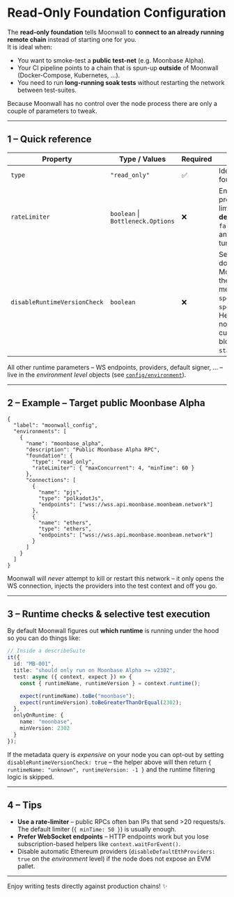 # Read-Only Foundation Configuration

The **read-only foundation** tells Moonwall to **connect to an already running remote chain** instead of starting one for you.  
It is ideal when:

* You want to smoke-test a **public test-net** (e.g. Moonbase Alpha).
* Your CI pipeline points to a chain that is spun-up **outside** of Moonwall (Docker-Compose, Kubernetes, …).
* You need to run **long-running soak tests** without restarting the network between test-suites.

Because Moonwall has no control over the node process there are only a couple of parameters to tweak.

---

## 1 – Quick reference

| Property                               | Type / Values                         | Required | Description |
|----------------------------------------|---------------------------------------|----------|-------------|
| `type`                                 | `"read_only"`                         | ✅       | Identifies the foundation. |
| `rateLimiter`                          | `boolean` \| `Bottleneck.Options`     | ❌       | Enables a per-provider rate limiter (**on by default**).  Pass `false` to disable or an object to fine-tune [`Bottleneck`](https://www.npmjs.com/package/bottleneck). |
| `disableRuntimeVersionCheck`           | `boolean`                             | ❌       | Set to **true** if you do *not* want Moonwall to query the chain’s metadata for `specName` / `specVersion`.  Helpful when the node exposes a custom RPC that blocks `state_getMetadata`. |

All other runtime parameters – WS endpoints, providers, default signer, … – live in the *environment level* objects (see [`config/environment`](/config/environment)).

---

## 2 – Example – Target public Moonbase Alpha

```jsonc
{
  "label": "moonwall_config",
  "environments": [
    {
      "name": "moonbase_alpha",
      "description": "Public Moonbase Alpha RPC",
      "foundation": {
        "type": "read_only",
        "rateLimiter": { "maxConcurrent": 4, "minTime": 60 }
      },
      "connections": [
        {
          "name": "pjs",
          "type": "polkadotJs",
          "endpoints": ["wss://wss.api.moonbase.moonbeam.network"]
        },
        {
          "name": "ethers",
          "type": "ethers",
          "endpoints": ["wss://wss.api.moonbase.moonbeam.network"]
        }
      ]
    }
  ]
}
```

Moonwall will *never* attempt to kill or restart this network – it only opens the WS connection, injects the providers into the test context and off you go.

---

## 3 – Runtime checks & selective test execution

By default Moonwall figures out **which runtime** is running under the hood so you can do things like:

```ts
// Inside a describeSuite
it({
  id: "MB-001",
  title: "should only run on Moonbase Alpha >= v2302",
  test: async ({ context, expect }) => {
    const { runtimeName, runtimeVersion } = context.runtime();

    expect(runtimeName).toBe("moonbase");
    expect(runtimeVersion).toBeGreaterThanOrEqual(2302);
  },
  onlyOnRuntime: {
    name: "moonbase",
    minVersion: 2302
  }
});
```

If the metadata query is *expensive* on your node you can opt-out by setting `disableRuntimeVersionCheck: true` – the helper above will then return `{ runtimeName: "unknown", runtimeVersion: -1 }` and the runtime filtering logic is skipped.

---

## 4 – Tips

* **Use a rate-limiter** – public RPCs often ban IPs that send >20 requests/s.  The default limiter (`{ minTime: 50 }`) is usually enough.
* **Prefer WebSocket endpoints** – HTTP endpoints work but you lose subscription-based helpers like `context.waitForEvent()`.
* Disable automatic Ethereum providers (`disableDefaultEthProviders: true` on the *environment* level) if the node does not expose an EVM pallet.

---

Enjoy writing tests directly against production chains! ✨

